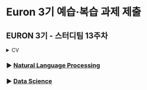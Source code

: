 # Euron 3기 예습·복습 과제 제출

## EURON 3기 - 스터디팀 13주차

<details>
<summary>CV</summary>
<div markdown="1">

<br />

| 주차 | 내용 | 발표자 | 발표자료 |
| ---- | ---------------- | ------------------------------------ | -------- |
| 13 | cs231n 11강 | 김나은, 신지연 | [📚]() |



## **Assignment**

### **📍 13주차 예습과제 (~11/21)**

① CS231N 11강을 수강하고, 요약 및 정리한 내용을 깃허브에 업로드

② (선택) 질문 사항이나 공유하고 싶은 내용 `Ewha-Euron/2022-2-Euron-CV` issue에 추가

**예습과제 제출 방법**

> 해당 파일을 master branch에 업로드하신 후 해당 master branch에서 pull request 를 진행해주세요.
>

### **📍 12주차 복습과제 (~11/21)**

- [https://cs231n.github.io/assignments2021/assignment2/](https://cs231n.github.io/assignments2021/assignment2/)의 `Q5: PyTorch/TensorFlow on CIFAR-10`
	ⓐ `PyTorch.ipynb` 을 완료하신 후, `.py` 파일로 변환해서 제출해주세요. (모든 cell을 하나의 py 파일에 합쳐주세요)
	  - 파일명: `PyTorch.py` (프레임워크로 파이토치 사용을 권장합니다)

- [https://cs231n.github.io/assignments2021/assignment3/](https://cs231n.github.io/assignments2021/assignment3/)의 `Q1: Image Captioning with Vanilla RNNs` 
	ⓐ `RNN_Captioning.ipynb` 을 완료하신 후, `.py` 파일로 변환해서 제출해주세요. (모든 cell을 하나의 py 파일에 합쳐주세요) 
	  - 파일명: `RNN_Captioning.py`
	ⓑ `LSTM_Captioning.ipynb` 을 완료하신 후, `.py` 파일로 변환해서 제출해주세요. (모든 cell을 하나의 py 파일에 합쳐주세요)
	  - 파일명: `LSTM_Captioning.py`

- **Extra-Credit:** `Q2: Image Captioning with Transformers (20 points)`


**복습과제 제출 방법**

> 해당 파일을 Week_12 branch에 업로드하신 후 해당 Week_12 branch에서 pull request 를 진행해주세요.
>
## **Due**

- 13주차 예습과제
	- **11월 21일**까지 제출합니다.
- 12주차 복습과제
	- **11월 21일**까지 제출합니다.

</div>
</details>

### ▶ [Natural Language Processing](https://github.com/Ewha-Euron/2022-2-Euron-NLP)
### ▶ [Data Science](https://github.com/Ewha-Euron/2022-2-Euron-DS)
